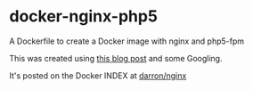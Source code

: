 docker-nginx-php5
=================

A Dockerfile to create a Docker image with nginx and php5-fpm

This was created using [this blog post](http://hotcashew.com/2013/07/lemp-stack-in-a-docker-io-container/) and some Googling.

It's posted on the Docker INDEX at [darron/nginx](https://index.docker.io/u/darron/nginx/)

